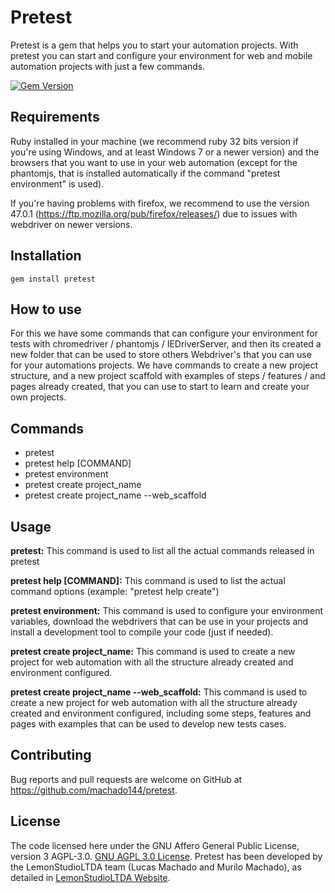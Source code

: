 
<h1>Pretest</h1>

<p>
Pretest is a gem that helps you to start your automation projects. With pretest you can start and configure your environment for web and mobile automation projects with just a few commands.
</p>

[![Gem Version](https://badge.fury.io/rb/pretest@2x.png)](https://badge.fury.io/rb/pretest)

<h2>Requirements</h2>

<p>
Ruby installed in your machine (we recommend ruby 32 bits version if you're using Windows, and at least Windows 7 or a newer version) and the browsers that you want to use in your web automation (except for the phantomjs, that is installed automatically if the command "pretest environment" is used).

If you're having problems with firefox, we recommend to use the version 47.0.1 (https://ftp.mozilla.org/pub/firefox/releases/) due to issues with webdriver on newer versions.
</p>

<h2>Installation</h2>

    gem install pretest

<h2>How to use</h2>

<p>
For this we have some commands that can configure your environment for tests with chromedriver / phantomjs / IEDriverServer, and then its created a new folder that can be used to store others Webdriver's that you can use for your automations projects.
We have commands to create a new project structure, and a new project scaffold with examples of steps / features / and pages already created, that you can use to start to learn and create your own projects.
</p>

<h2>Commands</h2>

<ul>
<li>pretest</li>
<li>pretest help [COMMAND]</li>
<li>pretest environment</li>
<li>pretest create project_name</li>
<li>pretest create project_name --web_scaffold</li>
</ul>

<h2>Usage</h2>

<p>
<strong>pretest:</strong> This command is used to list all the actual commands released in pretest
</p>

<p>
<strong>pretest help [COMMAND]:</strong> This command is used to list the actual command options (example: "pretest help create")
</p>

<p>
<strong>pretest environment:</strong> This command is used to configure your environment variables, download the webdrivers that can be use in your projects and install a development tool to compile your code (just if needed).
</p>

<p>
<strong>pretest create project_name:</strong> This command is used to create a new project for web automation with all the structure already created and environment configured.
</p>

<p>
<strong>pretest create project_name --web_scaffold:</strong> This command is used to create a new project for web automation with all the structure already created and environment configured, including some steps, features and pages with examples that can be used to develop new tests cases.
</p>

## Contributing

Bug reports and pull requests are welcome on GitHub at https://github.com/machado144/pretest.

## License

The code licensed here under the GNU Affero General Public License, version 3 AGPL-3.0. [GNU AGPL 3.0 License](https://github.com/machado144/pretest/blob/master/LICENSE.txt). Pretest has been developed by the LemonStudioLTDA team (Lucas Machado and Murilo Machado), as detailed in [LemonStudioLTDA Website](http://www.vilasboasit.com).
